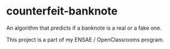 # counterfeit-banknote
An algorithm that predicts if a banknote is a real or a fake one.

This project is a part of my ENSAE / OpenClassrooms program.
